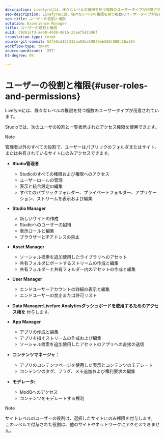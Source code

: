 ```yaml
---
description: Livefyreには、様々なレベルの権限を持つ複数のユーザータイプが用意されています。
seo-description: Livefyreには、様々なレベルの権限を持つ複数のユーザータイプが用意されています。
seo-title: ユーザーの役割と権限
solution: Experience Manager
title: ユーザーの役割と権限
uuid: d9261cfd-ae60-40d8-9816-25aef541506f
translation-type: tm+mt
source-git-commit: 52f59cd15f315aa93be198f6eb586f008c18a384
workflow-type: tm+mt
source-wordcount: '257'
ht-degree: 0%

---
```



# ユーザーの役割と権限{#user-roles-and-permissions}

Livefyreには、様々なレベルの権限を持つ複数のユーザータイプが用意されています。

Studioでは、次のユーザの役割と一覧表示されたアクセス権限を使用できます。

>[!NOTE]
>
>管理者以外のすべての役割で、ユーザーはパブリックのフォルダまたはサイト、または共有されているサイトにのみアクセスできます。

* **Studio管理者**
   * Studioのすべての権限および権限へのアクセス
   * ユーザーロールの管理
   * 表示と統合設定の編集
   * すべてのパブリックフォルダー、プライベートフォルダー、アプリケーション、ストリームを表示および編集

* **Studio Manager**
   * 新しいサイトの作成
   * Studioへのユーザーの招待
   * 表示ロールと編集
   * ブラウザーとIPアドレスの禁止

* **Asset Manager**
   * ソーシャル検索を追加使用したライブラリへのアセット
   * 共有フォルダにポートするストリームの作成と編集
   * 共有フォルダーと共有フォルダー内のアセットの作成と編集

* **User Manager**
   * エンドユーザーアカウントの詳細の表示と編集
   * エンドユーザーの禁止または許可リスト

* **Data Manager:Livefyre Analyticsダッシュボードを使用するためのアクセス権を** 付与します。
* **App Manager**
   * アプリの作成と編集
   * アプリを指すストリームの作成および編集
   * ソーシャル検索を追加使用したアセットのアプリへの直接の送信

* **コンテンツマネージャ：**
   * アプリのコンテンツページを使用した表示とコンテンツのモデレート
   * コンテンツのタグ、フラグ、メモ追加および権利要求の編集

* **モデレータ:**
   * ModQへのアクセス
   * コンテンツをモデレートする権利

>[!NOTE]
>
>サイトレベルのユーザーの役割は、選択したサイトにのみ権限を付与します。 このレベルで付与された役割は、他のサイトやネットワークにアクセスできません。
